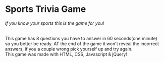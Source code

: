 <h1>Sports Trivia Game</h1>

<h6>If you know your sports this is the game for you!</h6>
<p>This game has 8 questions you have to answer in 60 seconds(one minute) so you better be ready. AT the end of the game it won't reveal the incorrect answers, if you a couple wrong pick yourself up and try again.<br>
This game was made with HTML, CSS, Javascript & jQuery!</p>